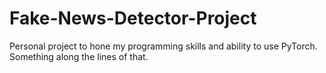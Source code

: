 # Fake-News-Detector-Project
Personal project to hone my programming skills and ability to use PyTorch. Something along the lines of that.
